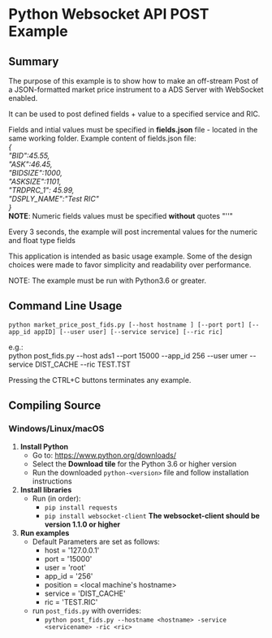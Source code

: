 # Python Websocket API POST Example
## Summary

The purpose of this example is to show how to make an off-stream Post of a JSON-formatted market price instrument
to a ADS Server with WebSocket enabled. 

It can be used to post defined fields + value to a specified service and RIC.

Fields and intial values must be specified in **fields.json** file - located in the same working folder.
Example content of fields.json file:  
*{  
	"BID":45.55,  
	"ASK":46.45,  
	"BIDSIZE":1000,  
	"ASKSIZE":1101,  
	"TRDPRC_1": 45.99,  
	"DSPLY_NAME":"Test RIC"  
}*  
**NOTE**: Numeric fields values must be specified **without** quotes "''"

Every 3 seconds, the example will post incremental values for the numeric and float type fields

This application is intended as basic usage example. Some of the design choices
were made to favor simplicity and readability over performance.

NOTE: The example must be run with Python3.6 or greater.

## Command Line Usage

```python market_price_post_fids.py [--host hostname ] [--port port] [--app_id appID] [--user user] [--service service] [--ric ric]```

e.g.:  
python post_fids.py --host ads1 --port 15000 --app_id 256 --user umer --service DIST_CACHE --ric TEST.TST


Pressing the CTRL+C buttons terminates any example.
## Compiling Source
### Windows/Linux/macOS
1. __Install Python__
    - Go to: <https://www.python.org/downloads/>
    - Select the __Download tile__ for the Python 3.6 or higher version
    - Run the downloaded `python-<version>` file and follow installation instructions
2. __Install libraries__
    - Run (in order):
      - `pip install requests`
      - `pip install websocket-client`
	    **The websocket-client should be version 1.1.0 or higher**
3. __Run examples__
    - Default Parameters are set as follows:
      - host = '127.0.0.1'
      - port = '15000'
      - user = 'root'
      - app_id = '256'
      - position = <local machine's hostname>
      - service = 'DIST_CACHE'
      - ric = 'TEST.RIC'
    - run `post_fids.py` with overrides:
      - `python post_fids.py --hostname <hostname> -service <servicename> -ric <ric>`
